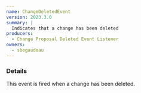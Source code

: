 ```yaml
---
name: ChangeDeletedEvent
version: 2023.3.0
summary: |
  Indicates that a change has been deleted
producers:
  - Change Proposal Deleted Event Listener
owners:
  - sbegaudeau
---
```


### Details

This event is fired when a change has been deleted.

<NodeGraph title="Consumer / Producer Diagram" />